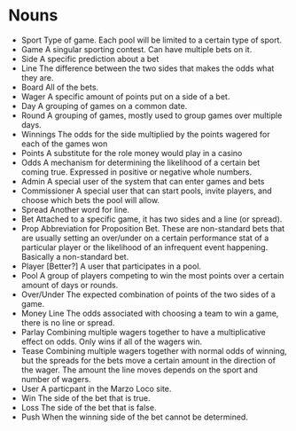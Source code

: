 # Nouns

* Sport
	Type of game. Each pool will be limited to a certain type of sport.
* Game
	A singular sporting contest. Can have multiple bets on it.
* Side
	A specific prediction about a bet
* Line
	The difference between the two sides that makes the odds what they are.
* Board
	All of the bets.
* Wager
	A specific amount of points put on a side of a bet.
* Day
	A grouping of games on a common date.
* Round
	 A grouping of games, mostly used to group games over multiple days.
* Winnings
	The odds for the side multiplied by the points wagered for each of the games won
* Points
	A substitute for the role money would play in a casino
* Odds
	A mechanism for determining the likelihood of a certain bet coming true. Expressed in positive or negative whole numbers.
* Admin
	A special user of the system that can enter games and bets
* Commissioner
	A special user that can start pools, invite players, and choose which bets the pool will allow.
* Spread
	Another word for line.
* Bet
	Attached to a specific game, it has two sides and a line (or spread). 
* Prop
	Abbreviation for Proposition Bet. These are non-standard bets that are usually setting an over/under on a certain performance stat of a particular player or the likelihood of an infrequent event happening. Basically a non-standard bet.
* Player [Better?]
	A user that participates in a pool.
* Pool
	A group of players competing to win the most points over a certain amount of days or rounds.
* Over/Under
	The expected combination of points of the two sides of a game.
* Money Line
	The odds associated with choosing a team to win a game, there is no line or spread.
* Parlay
	Combining multiple wagers together to have a multiplicative effect on odds. Only wins if all of the wagers win.
* Tease
	Combining multiple wagers together with normal odds of winning, but the spreads for the bets move a certain amount in the direction of the wager. The amount the line moves depends on the sport and number of wagers.
* User
	A particpant in the Marzo Loco site.
* Win
	The side of the bet that is true.
* Loss
	The side of the bet that is false.
* Push
	When the winning side of the bet cannot be determined.
